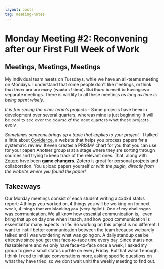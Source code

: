 ```yaml
---
layout: posts
tag: meeting-notes
---
```


# Monday Meeting \#2: Reconvening after our First Full Week of Work

## Meetings, Meetings, Meetings
My individual team meets on Tuesdays, while we have an all-teams meeting on Mondays. I understand that some people don't like meetings, or think that there are too many (waste of time). But there is merit to having two separate meetings. There is validity to all these meetings *as long as time is being spent wisely.*

*It is fun seeing the other team's projects* - Some projects have been in development over several quarters, whereas mine is just beginning. It will be cool to see over the course of the next quarters what these projects evolv

*Sometimes someone brings up a topic that applies to your project* - I talked a little about [Covidence](https://www.covidence.org/), a website that helps you process papers for a systematic review. It even creates a PRISMA chart for you that you can use for your paper! Another group is at a stage where they are sorting through sources and trying to keep track of the relevant ones. That, along with [Zotero](https://www.zotero.org/) have been **game changers**. Zotero is great for personal projects and collaboration. You upload papers yourself *or with the plugin, directly from the website where you found the paper!* 

## Takeaways

Our Monday meetings consist of each student writing a 4x4x4 status report: 4 things you worked on, 4 things you will be working on for next week, 4 things that are blocking you (very Agile!). One of my challenges was communication. We all know how essential communication is, I even bring that up on day one when I teach, and how *good* communication is essential for many aspects in life. So working on this project is no different. I want to instill better communication between the team because we barely talked and I was wondering what was going on. A daily standup can be effective since you get that face-to-face time every day. Since that is not feasable here and we only have face-to-face once a week, I asked my group to give a small status update on every Friday. But that wasn't enough. I think I need to initiate conversations more, asking specific questions on what they have tried, so we don't wait unitl the weekly meeting to find out. 